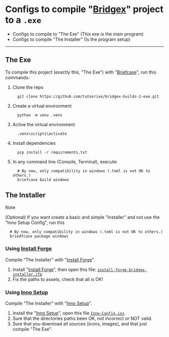 # Configs to compile "[Bridgex](https://github.com/Dev2Forge/bridgex/)" project to a `.exe`

- Configs to compile to "The Exe" (This exe is the main program)
- Configs to compile "The Installer" (Is the program setup)

---

## The Exe

To compile this project (exactly this, "The Exe") with "[Briefcase](https://briefcase.readthedocs.io/en/stable/)", run this commands:

1. Clone the repo
   ```shell
     git clone https://github.com/tutosrive/bridgex-builds-2-exe.git
   ```
3. Create a virtual environment
   ```shell
     python -m venv .venv
   ```
4. Active the virtual environment
   ```shell
     .venv\scripts\activate
   ```
5. Install dependencies
   ```shell
     pip install -r requirements.txt
   ```
6. In any command line (Console, Terminal), execute:
   ```shell
     # By now, only compatibility in windows (.toml is not OK to others.)
     briefcase build windows
   ```

## The Installer

> [!NOTE]
> (Optional) If you want create a basic and simple "Installer" and not use the "Inno Setup Config", run this
>   ```shell
>     # By now, only compatibility in windows (.toml is not OK to others.)
>     briedfcase package windows
>   ```

### Using [Install Forge](https://installforge.net/download/)

Compile "The Installer" with "[Install Forge](https://installforge.net/download/)".

1. Install "[Install Forge](https://installforge.net/download/)", then open this file: [`install-forge-bridgex-installer.ifp`](https://github.com/Dev2Forge/brigex-build-2-exe/blob/main/configs-exe-installer/install-forge/install-forge-bridgex-installer.ifp)
2. Fix the paths to assets, check that all is OK!

### Using [Inno Setup](https://jrsoftware.org/isdl.php)

Compile "The Installer" with "[Inno Setup](https://jrsoftware.org/isdl.php)".

1. Install the "[Inno Setup](https://jrsoftware.org/isdl.php)", open this file [`Inno-Config.iss`](https://github.com/Dev2Forge/brigex-build-2-exe/blob/main/configs-exe-installer/inno-setup/installer1-bridgex.iss).
2. Sure that the directories paths been OK, not incorrect or NOT valid.
3. Sure that you download all sources (icons, images), and that just compile "The Exe".
